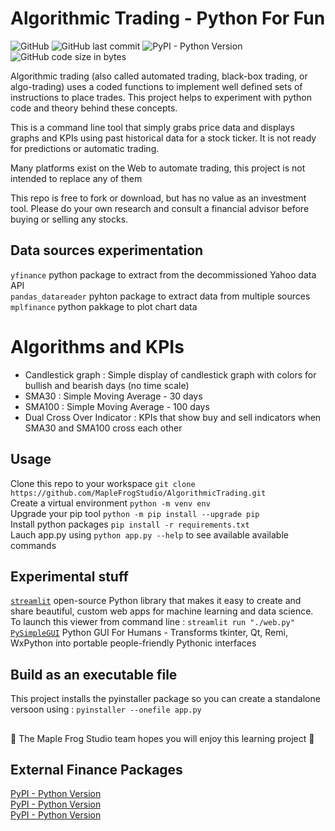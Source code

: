 # Algorithmic Trading - Python For Fun 

![GitHub](https://img.shields.io/github/license/MapleFrogStudio/AlgorithmicTrading?style=plastic)
![GitHub last commit](https://img.shields.io/github/last-commit/MapleFrogStudio/AlgorithmicTrading?style=plastic)
![PyPI - Python Version](https://img.shields.io/badge/python-3.4%2B-blue?color=blue&style=plastic)
![GitHub code size in bytes](https://img.shields.io/github/languages/code-size/MapleFrogStudio/AlgorithmicTrading?logo=github&style=plastic)  
  
  
Algorithmic trading (also called automated trading, black-box trading, or algo-trading) uses a coded functions to implement well defined sets of instructions to place trades. This project helps to experiment with python code and theory behind these concepts.  
  
This is a command line tool that simply grabs price data and displays graphs and KPIs using past historical data for a stock ticker. It is not ready for predictions or automatic trading.  
  
Many platforms exist on the Web to automate trading, this project is not intended to replace any of them  
  
This repo is free to fork or download, but has no value as an investment tool. Please do your own research and consult a financial advisor before buying or selling any stocks.  
   
## Data sources experimentation
` yfinance ` python package to extract from the decommissioned Yahoo data API  
` pandas_datareader ` pyhton package to extract data from multiple sources  
` mplfinance ` python pakkage to plot chart data  

# Algorithms and KPIs
- Candlestick graph : Simple display of candlestick graph with colors for bullish and bearish days (no time scale)
- SMA30 : Simple Moving Average - 30 days
- SMA100 : Simple Moving Average - 100 days
- Dual Cross Over Indicator : KPIs that show buy and sell indicators when SMA30 and SMA100 cross each other

## Usage
Clone this repo to your workspace ` git clone https://github.com/MapleFrogStudio/AlgorithmicTrading.git `  
Create a virtual environment ` python -m venv env `  
Upgrade your pip tool ` python -m pip install --upgrade pip `  
Install python packages ` pip install -r requirements.txt `  
Lauch app.py using ` python app.py --help ` to see available available commands

## Experimental stuff
[` streamlit `](https://docs.streamlit.io/en/stable/) open-source Python library that makes it easy to create and share beautiful, custom web apps for machine learning and data science. To launch this viewer from command line : ` streamlit run "./web.py" `  
[` PySimpleGUI `](https://pysimplegui.readthedocs.io/en/latest/) Python GUI For Humans - Transforms tkinter, Qt, Remi, WxPython into portable people-friendly Pythonic interfaces

## Build as an executable file
This project installs the pyinstaller package so you can create a standalone versoon using : ` pyinstaller --onefile app.py `  
  
##     
:frog:  The Maple Frog Studio team hopes you will enjoy this learning project  :frog:  

## External Finance Packages
[PyPI - Python Version](https://img.shields.io/pypi/pyversions/mplfinance?label=mplfinance&logo=pypi&style=plastic)  
[PyPI - Python Version](https://img.shields.io/pypi/pyversions/pandas-datareader?label=pandas-datareader&logo=pypi&style=plastic)   
[PyPI - Python Version](https://img.shields.io/pypi/pyversions/yfinance?label=yfinance&logo=pypi&style=plastic)  
